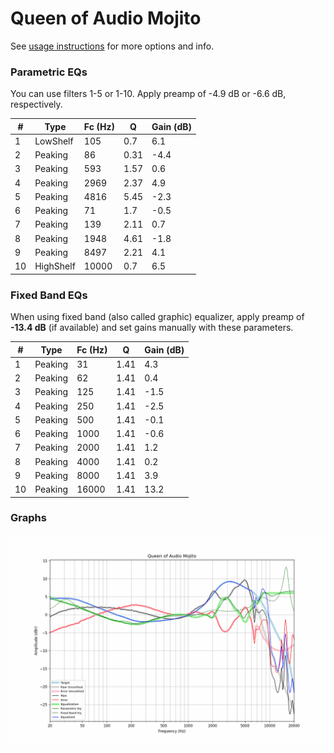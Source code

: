 # Queen of Audio Mojito
See [usage instructions](https://github.com/jaakkopasanen/AutoEq#usage) for more options and info.

### Parametric EQs
You can use filters 1-5 or 1-10. Apply preamp of -4.9 dB or -6.6 dB, respectively.

|   # | Type      |   Fc (Hz) |    Q |   Gain (dB) |
|-----|-----------|-----------|------|-------------|
|   1 | LowShelf  |       105 | 0.7  |         6.1 |
|   2 | Peaking   |        86 | 0.31 |        -4.4 |
|   3 | Peaking   |       593 | 1.57 |         0.6 |
|   4 | Peaking   |      2969 | 2.37 |         4.9 |
|   5 | Peaking   |      4816 | 5.45 |        -2.3 |
|   6 | Peaking   |        71 | 1.7  |        -0.5 |
|   7 | Peaking   |       139 | 2.11 |         0.7 |
|   8 | Peaking   |      1948 | 4.61 |        -1.8 |
|   9 | Peaking   |      8497 | 2.21 |         4.1 |
|  10 | HighShelf |     10000 | 0.7  |         6.5 |

### Fixed Band EQs
When using fixed band (also called graphic) equalizer, apply preamp of **-13.4 dB** (if available) and set gains manually with these parameters.

|   # | Type    |   Fc (Hz) |    Q |   Gain (dB) |
|-----|---------|-----------|------|-------------|
|   1 | Peaking |        31 | 1.41 |         4.3 |
|   2 | Peaking |        62 | 1.41 |         0.4 |
|   3 | Peaking |       125 | 1.41 |        -1.5 |
|   4 | Peaking |       250 | 1.41 |        -2.5 |
|   5 | Peaking |       500 | 1.41 |        -0.1 |
|   6 | Peaking |      1000 | 1.41 |        -0.6 |
|   7 | Peaking |      2000 | 1.41 |         1.2 |
|   8 | Peaking |      4000 | 1.41 |         0.2 |
|   9 | Peaking |      8000 | 1.41 |         3.9 |
|  10 | Peaking |     16000 | 1.41 |        13.2 |

### Graphs
![](./Queen%20of%20Audio%20Mojito.png)
